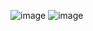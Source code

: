 ![image](https://vozforums.com/images/smilies/Off/doubt.gif)
![image](https://vozforums.com/images/smilies/Off/angry.gif)
